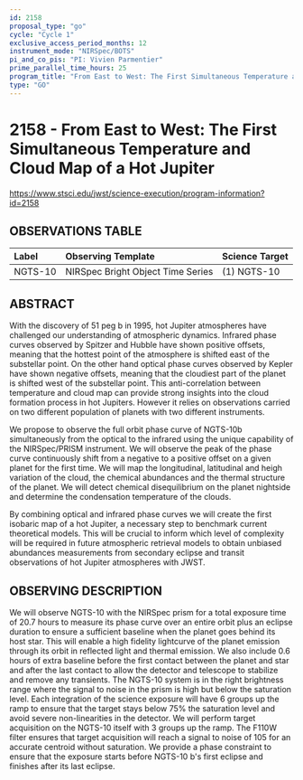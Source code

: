 ```yaml
---
id: 2158
proposal_type: "go"
cycle: "Cycle 1"
exclusive_access_period_months: 12
instrument_mode: "NIRSpec/BOTS"
pi_and_co_pis: "PI: Vivien Parmentier"
prime_parallel_time_hours: 25
program_title: "From East to West: The First Simultaneous Temperature and Cloud Map of a Hot Jupiter"
type: "GO"
---
```

# 2158 - From East to West: The First Simultaneous Temperature and Cloud Map of a Hot Jupiter
https://www.stsci.edu/jwst/science-execution/program-information?id=2158
## OBSERVATIONS TABLE
| Label   | Observing Template          | Science Target |
| :------ | :-------------------------- | :------------- |
| NGTS-10 | NIRSpec Bright Object Time Series | (1) NGTS-10    |

## ABSTRACT

With the discovery of 51 peg b in 1995, hot Jupiter atmospheres have challenged our understanding of atmospheric dynamics. Infrared phase curves observed by Spitzer and Hubble have shown positive offsets, meaning that the hottest point of the atmosphere is shifted east of the substellar point. On the other hand optical phase curves observed by Kepler have shown negative offsets, meaning that the cloudiest part of the planet is shifted west of the substellar point. This anti-correlation between temperature and cloud map can provide strong insights into the cloud formation process in hot Jupiters. However it relies on observations carried on two different population of planets with two different instruments.

We propose to observe the full orbit phase curve of NGTS-10b simultaneously from the optical to the infrared using the unique capability of the NIRSpec/PRISM instrument. We will observe the peak of the phase curve continuously shift from a negative to a positive offset on a given planet for the first time. We will map the longitudinal, latitudinal and heigh variation of the cloud, the chemical abundances and the thermal structure of the planet. We will detect chemical disequilibrium on the planet nightside and determine the condensation temperature of the clouds.

By combining optical and infrared phase curves we will create the first isobaric map of a hot Jupiter, a necessary step to benchmark current theoretical models. This will be crucial to inform which level of complexity will be required in future atmospheric retrieval models to obtain unbiased abundances measurements from secondary eclipse and transit observations of hot Jupiter atmospheres with JWST.

## OBSERVING DESCRIPTION

We will observe NGTS-10 with the NIRSpec prism for a total exposure time of 20.7 hours to measure its phase curve over an entire orbit plus an eclipse duration to ensure a sufficient baseline when the planet goes behind its host star. This will enable a high fidelity lightcurve of the planet emission through its orbit in reflected light and thermal emission. We also include 0.6 hours of extra baseline before the first contact between the planet and star and after the last contact to allow the detector and telescope to stabilize and remove any transients. The NGTS-10 system is in the right brightness range where the signal to noise in the prism is high but below the saturation level. Each integration of the science exposure will have 6 groups up the ramp to ensure that the target stays below 75% the saturation level and avoid severe non-linearities in the detector. We will perform target acquisition on the NGTS-10 itself with 3 groups up the ramp. The F110W filter ensures that target acquisition will reach a signal to noise of 105 for an accurate centroid without saturation. We provide a phase constraint to ensure that the exposure starts before NGTS-10 b's first eclipse and finishes after its last eclipse.